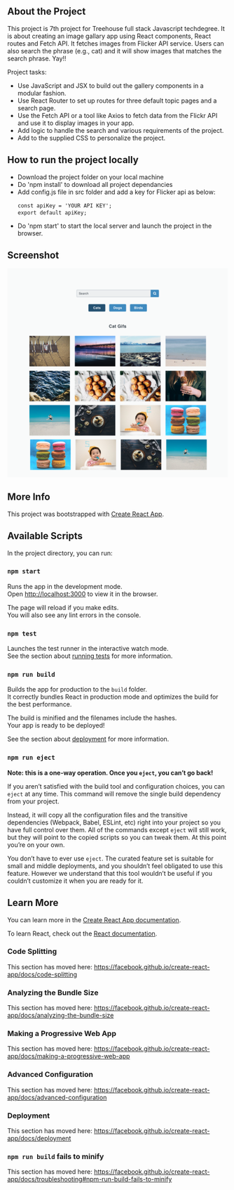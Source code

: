 ## About the Project
This project is 7th project for Treehouse full stack Javascript techdegree. It is about creating an image gallary app using React components, React routes and Fetch API. It fetches images from Flicker API service. Users can also search the phrase (e.g., cat) and it will show images that matches the search phrase. Yay!!

Project tasks:
- Use JavaScript and JSX to build out the gallery components in a modular fashion.
- Use React Router to set up routes for three default topic pages and a search page.
- Use the Fetch API or a tool like Axios to fetch data from the Flickr API and use it to display images in your app.
- Add logic to handle the search and various requirements of the project.
- Add to the supplied CSS to personalize the project.

## How to run the project locally
- Download the project folder on your local machine
- Do 'npm install' to download all project dependancies
- Add config.js file in src folder and add a key for Flicker api as below:
    ```
    const apiKey = 'YOUR API KEY';
    export default apiKey;
    ```
- Do 'npm start' to start the local server and launch the project in the browser.

## Screenshot
![alt text](https://github.com/dilipagheda/react-gallary-app/blob/master/mockups/Results-Layout.png)

## More Info
This project was bootstrapped with [Create React App](https://github.com/facebook/create-react-app).

## Available Scripts

In the project directory, you can run:

### `npm start`

Runs the app in the development mode.<br>
Open [http://localhost:3000](http://localhost:3000) to view it in the browser.

The page will reload if you make edits.<br>
You will also see any lint errors in the console.

### `npm test`

Launches the test runner in the interactive watch mode.<br>
See the section about [running tests](https://facebook.github.io/create-react-app/docs/running-tests) for more information.

### `npm run build`

Builds the app for production to the `build` folder.<br>
It correctly bundles React in production mode and optimizes the build for the best performance.

The build is minified and the filenames include the hashes.<br>
Your app is ready to be deployed!

See the section about [deployment](https://facebook.github.io/create-react-app/docs/deployment) for more information.

### `npm run eject`

**Note: this is a one-way operation. Once you `eject`, you can’t go back!**

If you aren’t satisfied with the build tool and configuration choices, you can `eject` at any time. This command will remove the single build dependency from your project.

Instead, it will copy all the configuration files and the transitive dependencies (Webpack, Babel, ESLint, etc) right into your project so you have full control over them. All of the commands except `eject` will still work, but they will point to the copied scripts so you can tweak them. At this point you’re on your own.

You don’t have to ever use `eject`. The curated feature set is suitable for small and middle deployments, and you shouldn’t feel obligated to use this feature. However we understand that this tool wouldn’t be useful if you couldn’t customize it when you are ready for it.

## Learn More

You can learn more in the [Create React App documentation](https://facebook.github.io/create-react-app/docs/getting-started).

To learn React, check out the [React documentation](https://reactjs.org/).

### Code Splitting

This section has moved here: https://facebook.github.io/create-react-app/docs/code-splitting

### Analyzing the Bundle Size

This section has moved here: https://facebook.github.io/create-react-app/docs/analyzing-the-bundle-size

### Making a Progressive Web App

This section has moved here: https://facebook.github.io/create-react-app/docs/making-a-progressive-web-app

### Advanced Configuration

This section has moved here: https://facebook.github.io/create-react-app/docs/advanced-configuration

### Deployment

This section has moved here: https://facebook.github.io/create-react-app/docs/deployment

### `npm run build` fails to minify

This section has moved here: https://facebook.github.io/create-react-app/docs/troubleshooting#npm-run-build-fails-to-minify

